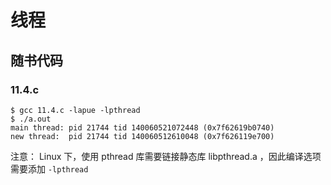 # 线程

## 随书代码

### 11.4.c

```shell
$ gcc 11.4.c -lapue -lpthread
$ ./a.out
main thread: pid 21744 tid 140060521072448 (0x7f62619b0740)
new thread:  pid 21744 tid 140060512610048 (0x7f626119e700)
```

注意： Linux 下，使用 pthread 库需要链接静态库 libpthread.a ，因此编译选项需要添加 `-lpthread`